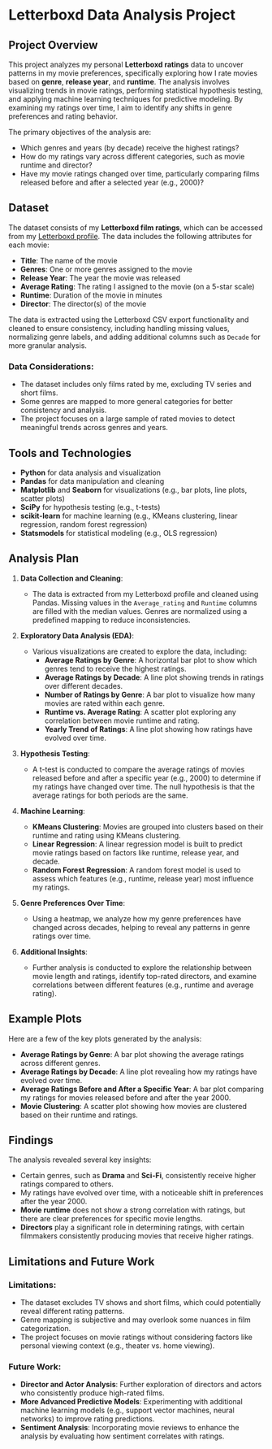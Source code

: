 # Letterboxd Data Analysis Project

## Project Overview

This project analyzes my personal **Letterboxd ratings** data to uncover patterns in my movie preferences, specifically exploring how I rate movies based on **genre**, **release year**, and **runtime**. The analysis involves visualizing trends in movie ratings, performing statistical hypothesis testing, and applying machine learning techniques for predictive modeling. By examining my ratings over time, I aim to identify any shifts in genre preferences and rating behavior.

The primary objectives of the analysis are:
- Which genres and years (by decade) receive the highest ratings?
- How do my ratings vary across different categories, such as movie runtime and director?
- Have my movie ratings changed over time, particularly comparing films released before and after a selected year (e.g., 2000)?

## Dataset

The dataset consists of my **Letterboxd film ratings**, which can be accessed from my [Letterboxd profile](https://letterboxd.com/eminthesecond/films/). The data includes the following attributes for each movie:

- **Title**: The name of the movie
- **Genres**: One or more genres assigned to the movie
- **Release Year**: The year the movie was released
- **Average Rating**: The rating I assigned to the movie (on a 5-star scale)
- **Runtime**: Duration of the movie in minutes
- **Director**: The director(s) of the movie

The data is extracted using the Letterboxd CSV export functionality and cleaned to ensure consistency, including handling missing values, normalizing genre labels, and adding additional columns such as `Decade` for more granular analysis.

### Data Considerations:
- The dataset includes only films rated by me, excluding TV series and short films.
- Some genres are mapped to more general categories for better consistency and analysis.
- The project focuses on a large sample of rated movies to detect meaningful trends across genres and years.

## Tools and Technologies

- **Python** for data analysis and visualization
- **Pandas** for data manipulation and cleaning
- **Matplotlib** and **Seaborn** for visualizations (e.g., bar plots, line plots, scatter plots)
- **SciPy** for hypothesis testing (e.g., t-tests)
- **scikit-learn** for machine learning (e.g., KMeans clustering, linear regression, random forest regression)
- **Statsmodels** for statistical modeling (e.g., OLS regression)

## Analysis Plan

1. **Data Collection and Cleaning**:
   - The data is extracted from my Letterboxd profile and cleaned using Pandas. Missing values in the `Average_rating` and `Runtime` columns are filled with the median values. Genres are normalized using a predefined mapping to reduce inconsistencies.

2. **Exploratory Data Analysis (EDA)**:
   - Various visualizations are created to explore the data, including:
     - **Average Ratings by Genre**: A horizontal bar plot to show which genres tend to receive the highest ratings.
     - **Average Ratings by Decade**: A line plot showing trends in ratings over different decades.
     - **Number of Ratings by Genre**: A bar plot to visualize how many movies are rated within each genre.
     - **Runtime vs. Average Rating**: A scatter plot exploring any correlation between movie runtime and rating.
     - **Yearly Trend of Ratings**: A line plot showing how ratings have evolved over time.

3. **Hypothesis Testing**:
   - A t-test is conducted to compare the average ratings of movies released before and after a specific year (e.g., 2000) to determine if my ratings have changed over time. The null hypothesis is that the average ratings for both periods are the same.

4. **Machine Learning**:
   - **KMeans Clustering**: Movies are grouped into clusters based on their runtime and rating using KMeans clustering.
   - **Linear Regression**: A linear regression model is built to predict movie ratings based on factors like runtime, release year, and decade.
   - **Random Forest Regression**: A random forest model is used to assess which features (e.g., runtime, release year) most influence my ratings.

5. **Genre Preferences Over Time**:
   - Using a heatmap, we analyze how my genre preferences have changed across decades, helping to reveal any patterns in genre ratings over time.

6. **Additional Insights**:
   - Further analysis is conducted to explore the relationship between movie length and ratings, identify top-rated directors, and examine correlations between different features (e.g., runtime and average rating).

## Example Plots

Here are a few of the key plots generated by the analysis:

- **Average Ratings by Genre**: A bar plot showing the average ratings across different genres.
- **Average Ratings by Decade**: A line plot revealing how my ratings have evolved over time.
- **Average Ratings Before and After a Specific Year**: A bar plot comparing my ratings for movies released before and after the year 2000.
- **Movie Clustering**: A scatter plot showing how movies are clustered based on their runtime and ratings.

## Findings

The analysis revealed several key insights:

- Certain genres, such as **Drama** and **Sci-Fi**, consistently receive higher ratings compared to others.
- My ratings have evolved over time, with a noticeable shift in preferences after the year 2000.
- **Movie runtime** does not show a strong correlation with ratings, but there are clear preferences for specific movie lengths.
- **Directors** play a significant role in determining ratings, with certain filmmakers consistently producing movies that receive higher ratings.

## Limitations and Future Work

### Limitations:
- The dataset excludes TV shows and short films, which could potentially reveal different rating patterns.
- Genre mapping is subjective and may overlook some nuances in film categorization.
- The project focuses on movie ratings without considering factors like personal viewing context (e.g., theater vs. home viewing).

### Future Work:
- **Director and Actor Analysis**: Further exploration of directors and actors who consistently produce high-rated films.
- **More Advanced Predictive Models**: Experimenting with additional machine learning models (e.g., support vector machines, neural networks) to improve rating predictions.
- **Sentiment Analysis**: Incorporating movie reviews to enhance the analysis by evaluating how sentiment correlates with ratings.
